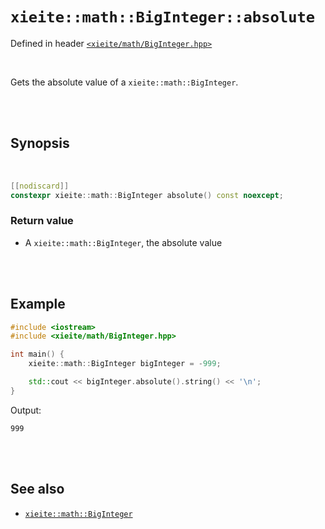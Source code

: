 # `xieite::math::BigInteger::absolute`
Defined in header [`<xieite/math/BigInteger.hpp>`](../../../include/xieite/math/BigInteger.hpp)

<br/>

Gets the absolute value of a `xieite::math::BigInteger`.

<br/><br/>

## Synopsis

<br/>

```cpp
[[nodiscard]]
constexpr xieite::math::BigInteger absolute() const noexcept;
```
### Return value
- A `xieite::math::BigInteger`, the absolute value

<br/><br/>

## Example
```cpp
#include <iostream>
#include <xieite/math/BigInteger.hpp>

int main() {
	xieite::math::BigInteger bigInteger = -999;

	std::cout << bigInteger.absolute().string() << '\n';
}
```
Output:
```
999
```

<br/><br/>

## See also
- [`xieite::math::BigInteger`](../../../docs/math/BigInteger.md)
